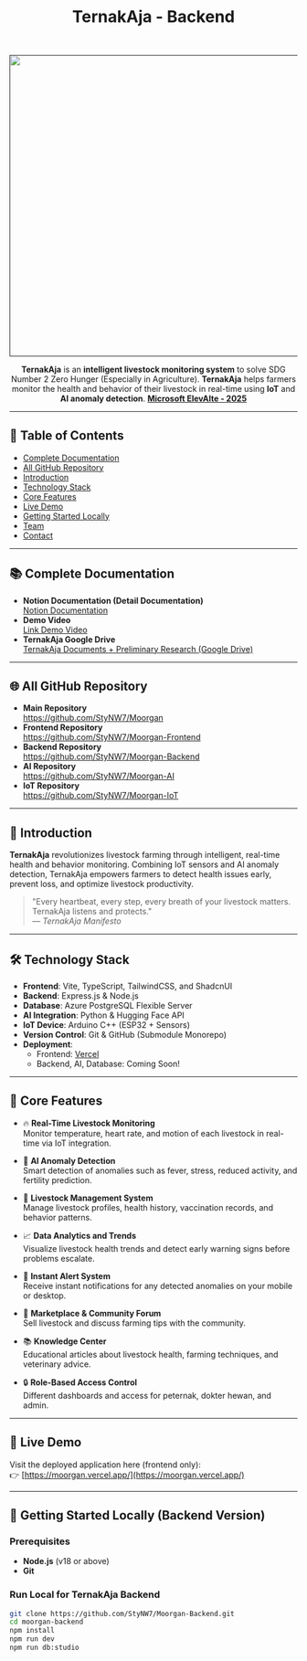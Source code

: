 <h1 align="center"> TernakAja - Backend </h1> <br>
<p align="center">
  <a href="">
    <img width="1613" height="528" alt="TernakAja" src="https://github.com/user-attachments/assets/6cc18477-97c0-4b9a-8b1a-96a8e2c4f98f" />
  </a>
</p>

<p align="center">
  <b>TernakAja</b> is an <b>intelligent livestock monitoring system</b> to solve SDG Number 2 Zero Hunger (Especially in Agriculture).
  <b>TernakAja</b> helps farmers monitor the health and behavior of their livestock in real-time using <b>IoT</b> and <b>AI anomaly detection</b>.
 <a href="https://education.elevaite.id/" target="_blank"><b>Microsoft ElevAIte - 2025</b></a><br>
</p>

---

## 📃 Table of Contents
- [Complete Documentation](#📚-complete-documentation)
- [All GitHub Repository](#🌐-all-github-repository)
- [Introduction](#🌟-introduction)
- [Technology Stack](#🛠️-technology-stack)
- [Core Features](#🧩-core-features)
- [Live Demo](#🚀-live-demo)
- [Getting Started Locally](#🧰-getting-started-locally-backend-version)
- [Team](#👥-team)
- [Contact](#📬-contact)

---

## 📚 Complete Documentation

<ul>
    <li><b>Notion Documentation (Detail Documentation)</b></li>
    <a href="https://stanley-n-wijaya.notion.site/Moorgan-Documentation-1df73555b71f80fd9fd9dbfc655ce5a7?pvs=4">Notion Documentation</a>
    <li><b>Demo Video</b></li>
    <a href="https://binusianorg-my.sharepoint.com/personal/stanley_wijaya004_binus_ac_id/_layouts/15/guestaccess.aspx?share=EYMWsQ71C9NHv2bWAHrP4L8BMcDJ3e6a9U_hsyYi_i-wlw&nav=eyJyZWZlcnJhbEluZm8iOnsicmVmZXJyYWxBcHAiOiJPbmVEcml2ZUZvckJ1c2luZXNzIiwicmVmZXJyYWxBcHBQbGF0Zm9ybSI6IldlYiIsInJlZmVycmFsTW9kZSI6InZpZXciLCJyZWZlcnJhbFZpZXciOiJNeUZpbGVzTGlua0NvcHkifX0&e=eWRR7c">Link Demo Video</a>
    <li><b>TernakAja Google Drive</b></li>
    <a href="https://drive.google.com/drive/folders/1Slexo254LAhwieCQazA-peBe4Vl8fZJ5?usp=sharing">TernakAja Documents + Preliminary Research (Google Drive)</a>
</ul>

---

## 🌐 All GitHub Repository

<ul>
    <li><b>Main Repository</b></li>
    <a href="https://github.com/StyNW7/Moorgan">https://github.com/StyNW7/Moorgan</a>
    <li><b>Frontend Repository</b></li>
    <a href="https://github.com/StyNW7/Moorgan-Frontend">https://github.com/StyNW7/Moorgan-Frontend</a>
    <li><b>Backend Repository</b></li>
    <a href="https://github.com/StyNW7/Moorgan-Backend">https://github.com/StyNW7/Moorgan-Backend</a>
    <li><b>AI Repository</b></li>
    <a href="https://github.com/StyNW7/Moorgan-AI">https://github.com/StyNW7/Moorgan-AI</a>
    <li><b>IoT Repository</b></li>
    <a href="https://github.com/StyNW7/Moorgan-IoT">https://github.com/StyNW7/Moorgan-IoT</a>
</ul>

---

## 🌟 Introduction
**TernakAja** revolutionizes livestock farming through intelligent, real-time health and behavior monitoring. Combining IoT sensors and AI anomaly detection, TernakAja empowers farmers to detect health issues early, prevent loss, and optimize livestock productivity.
> "Every heartbeat, every step, every breath of your livestock matters. TernakAja listens and protects."   
> — *TernakAja Manifesto*

---

## 🛠️ Technology Stack
- **Frontend**: Vite, TypeScript, TailwindCSS, and ShadcnUI
- **Backend**: Express.js & Node.js
- **Database**: Azure PostgreSQL Flexible Server
- **AI Integration**: Python  & Hugging Face API
- **IoT Device**: Arduino C++ (ESP32 + Sensors)
- **Version Control**: Git & GitHub (Submodule Monorepo)
- **Deployment**:
  - Frontend: [Vercel](https://vercel.com)
  - Backend, AI, Database: Coming Soon!

---

## 🧩 Core Features

- 🔥 **Real-Time Livestock Monitoring**  
  Monitor temperature, heart rate, and motion of each livestock in real-time via IoT integration.

- 🧠 **AI Anomaly Detection**  
  Smart detection of anomalies such as fever, stress, reduced activity, and fertility prediction.

- 🐄 **Livestock Management System**  
  Manage livestock profiles, health history, vaccination records, and behavior patterns.

- 📈 **Data Analytics and Trends**  
  Visualize livestock health trends and detect early warning signs before problems escalate.

- 🚨 **Instant Alert System**  
  Receive instant notifications for any detected anomalies on your mobile or desktop.

- 🛒 **Marketplace & Community Forum**  
  Sell livestock and discuss farming tips with the community.

- 📚 **Knowledge Center**  
  Educational articles about livestock health, farming techniques, and veterinary advice.

- 🔒 **Role-Based Access Control**  
  Different dashboards and access for peternak, dokter hewan, and admin.

---

## 🚀 Live Demo
Visit the deployed application here (frontend only):
<br>
👉 [https://moorgan.vercel.app/](https://moorgan.vercel.app/)

---

## 🧰 Getting Started Locally (Backend Version)

### Prerequisites
- **Node.js** (v18 or above)
- **Git**

### Run Local for TernakAja Backend
```bash
git clone https://github.com/StyNW7/Moorgan-Backend.git
cd moorgan-backend
npm install
npm run dev
npm run db:studio
```
